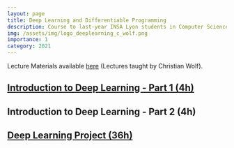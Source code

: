 ```yaml
---
layout: page
title: Deep Learning and Differentiable Programming
description: Course to last-year INSA Lyon students in Computer Science (5IF)
img: /assets/img/logo_deeplearning_c_wolf.png
importance: 1
category: 2021
---
```


Lecture Materials available [here](https://perso.liris.cnrs.fr/christian.wolf/teaching/index.html) (Lectures taught by Christian Wolf).

## [Introduction to Deep Learning - Part 1 (4h)](https://pierremarza.github.io/teaching/1_teaching_tp1/)

## Introduction to Deep Learning - Part 2 (4h)

## [Deep Learning Project (36h)](https://pierremarza.github.io/teaching/1_teaching_project/)
